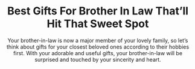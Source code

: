 ---
layout: post
title: Best Gifts For Brother In Law That’ll Hit That Sweet Spot
subtitle: Your brother-in-law is now a major member of your lovely family, so let’s think about gifts for your closest beloved ones according to their hobbies first.&nbsp;With your adorable and useful gifts, your brother-in-law will be surprised and touched by your sincerity and heart.
header-img: "img/post/2023/09/copied/medium_gifts_for_brother_in_law_8d938ed31f.jpg"
header-style: text
permalink: "/gifts-brother-in-law/"
catalog: true
tags:
  - Recipients 
  - Men
---     